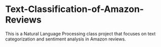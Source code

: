 # Text-Classification-of-Amazon-Reviews
This is a Natural Language Processing class project that focuses on text categorization and sentiment analysis in Amazon reviews.
